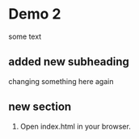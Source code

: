 # Demo 2

some text

## added new subheading

changing something here again

## new section

1. Open index.html in your browser.
